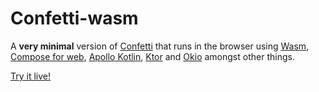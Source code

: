 # Confetti-wasm

A **very minimal** version of [Confetti](https://confetti-app.dev) that runs in the browser using [Wasm](https://webassembly.org/), [Compose for web](https://www.jetbrains.com/lp/compose-multiplatform/), [Apollo Kotlin](https://github.com/apollographql/apollo-kotlin), [Ktor](https://ktor.io/) and [Okio](https://square.github.io/okio/) amongst other things.


[Try it live!](https://wasm.confetti-app.dev)
